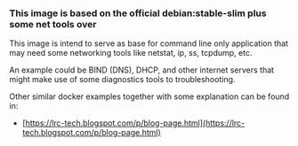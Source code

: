 ### This image is based on the official debian:stable-slim plus some net tools over

This image is intend to serve as base for command line only application that may need some networking tools like netstat, ip, ss, tcpdump, etc.

An example could be BIND (DNS), DHCP, and other internet servers that might make use of some diagnostics tools to troubleshooting.

Other similar docker examples together with some explanation can be found in:

 - [https://lrc-tech.blogspot.com/p/blog-page.html](https://lrc-tech.blogspot.com/p/blog-page.html)

